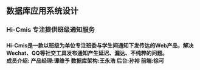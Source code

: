 ## 数据库应用系统设计
### Hi-Cmis 专注提供班级通知服务
#### Hi-Cmis是一款以班级为单位专注班委与学生间通知下发传达的Web产品，解决Wechat、QQ等社交工具发布通知产生延迟、漏达、不纯粹的问题。<br>成员介绍:&nbsp;产品经理:谭维予&nbsp;数据库架构:王永浩&nbsp;后台:孙裕&nbsp;前端:徐可&nbsp;